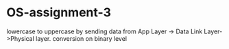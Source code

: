 # OS-assignment-3
lowercase to uppercase by sending data from App Layer -> Data Link Layer->Physical layer. conversion on binary level
